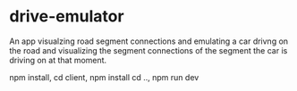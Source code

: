 # drive-emulator

An app visualzing road segment connections and emulating a car drivng on the road and visualizing the segment connections of the 
segment the car is driving on at that moment.

npm install, cd client, npm install cd .., npm run dev
